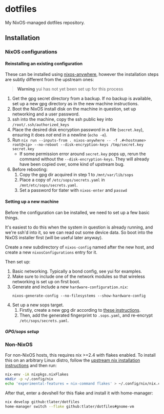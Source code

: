# dotfiles

My NixOS-managed dotfiles repository.

## Installation

### NixOS configurations

#### Reinstalling an existing configuration

These can be installed using
[nixos-anywhere](https://github.com/numtide/nixos-anywhere/), however
the installation steps are subtly different from the upstream ones:

> **Warning**
> yui has not yet been set up for this process

1. Get the gpg secret directory from a backup. If no backup is
   available, set up a new gpg directory as in the new machine
   instructions.
2. Boot the NixOS install disk on the machine in question, set up
   networking and a user password.
3. ssh into the machine, copy the ssh public key into
   `/root/.ssh/authorized_keys`
4. Place the desired disk encryption password in a file
   (`secret.key`), ensuring it does *not* end in a newline (`echo -e`).
5. Run `nix run --inputs-from . nixos-anywhere -- -f .#<hostname> root@<ip> --no-reboot --disk-encryption-keys /tmp/secret.key secret.key`
   - If some permission error around `secret.key` pops up, rerun the
     command without the `--disk-encryption-keys`. They will already
     have been copied over, some kind of upstream bug.
6. Before rebooting:
   1. Copy the gpg dir acquired in step 1 to `/mnt/var/lib/sops`
   2. Place a copy of `/etc/sops/secrets.yaml` in `/mnt/etc/sops/secrets.yaml`.
   3. Set a password for tlater with `nixos-enter` and `passwd`

#### Setting up a new machine

Before the configuration can be installed, we need to set up a few
basic things.

It's easiest to do this when the system in question is already
running, and we're ssh'd into it, so we can read out some device
data. So boot into the NixOS installer first (will be useful later
anyway).

Create a new subdirectory of `nixos-config` named after the new host,
and create a new `nixosConfigurations` entry for it.

Then set up:

1. Basic networking. Typically a bond config, see yui for examples.
2. Make sure to include one of the network modules so that wireless
   networking is set up on first boot.
3. Generate and include a new `hardware-configuration.nix`:
    ```console
    nixos-generate-config --no-filesystems --show-hardware-config
    ```
4. Set up a new sops target.
   1. Firstly, create a new gpg dir according to [these
      instructions](https://github.com/Mic92/sops-nix#use-with-gpg-instead-of-ssh-keys).
   2. Then, add the generated fingerprint to `.sops.yaml`, and
      re-encrypt `/etc/sops/secrets.yaml`.

##### GPG/sops setup

### Non-NixOS

For non-NixOS hosts, this requires nix >=2.4 with flakes enabled. To
install this on an arbitrary Linux distro, follow the [upstream nix
installation instructions](https://nixos.org/download.html) and then
run:

```bash
nix-env -iA nixpkgs.nixFlakes
mkdir -p ~/.config/nix
echo 'experimental-features = nix-command flakes' > ~/.config/nix/nix.conf
```

After that, enter a devshell for this flake and install it with
home-manager:

```bash
nix develop github:tlater/dotfiles
home-manager switch --flake github:tlater/dotfiles#gnome-vm
```
